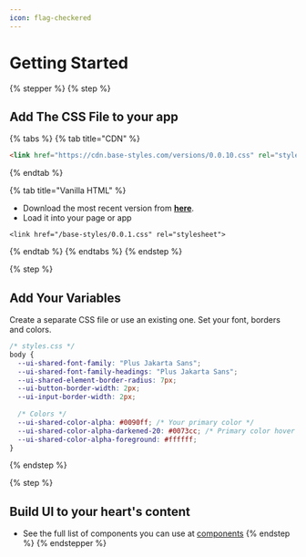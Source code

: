 ```yaml
---
icon: flag-checkered
---
```


# Getting Started

{% stepper %}
{% step %}
## Add The CSS File to your app

{% tabs %}
{% tab title="CDN" %}
```html
<link href="https://cdn.base-styles.com/versions/0.0.10.css" rel="stylesheet">
```
{% endtab %}

{% tab title="Vanilla HTML" %}
* Download the most recent version from [**here**](https://github.com/reallygoodsoftware/base-styles/tree/main/versions).
* Load it into your page or app

```
<link href="/base-styles/0.0.1.css" rel="stylesheet">
```
{% endtab %}
{% endtabs %}
{% endstep %}

{% step %}
## Add Your Variables

Create a separate CSS file or use an existing one. Set your font, borders and colors.&#x20;

```css
/* styles.css */
body {
  --ui-shared-font-family: "Plus Jakarta Sans";
  --ui-shared-font-family-headings: "Plus Jakarta Sans";
  --ui-shared-element-border-radius: 7px;
  --ui-button-border-width: 2px;
  --ui-input-border-width: 2px;
    
  /* Colors */
  --ui-shared-color-alpha: #0090ff; /* Your primary color */
  --ui-shared-color-alpha-darkened-20: #0073cc; /* Primary color hover */
  --ui-shared-color-alpha-foreground: #ffffff; 
}
```
{% endstep %}

{% step %}
## Build UI to your heart's content

* See the full list of components you can use at [components](../components/ "mention")
{% endstep %}
{% endstepper %}
